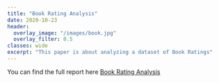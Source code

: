 ```yaml
---
title: "Book Rating Analysis"
date: 2020-10-23
header:
  overlay_image: "/images/book.jpg"
  overlay_filter: 0.5
classes: wide
excerpt: "This paper is about analyzing a dataset of Book Ratings"
---
```


You can find the full report here [Book Rating Analysis](https://github.com/dasun27/DSC/blob/master/files/Project_2_Report_Dasun_Wellawalage.pdf)
